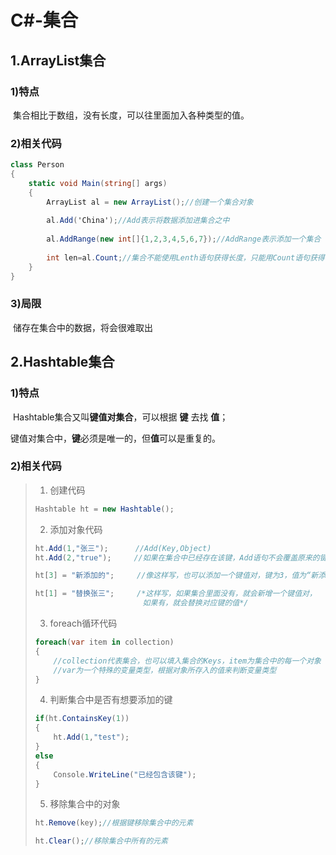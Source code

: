 # C#-集合



## 1.ArrayList集合

### 1)特点

​	集合相比于数组，没有长度，可以往里面加入各种类型的值。



### 2)相关代码

~~~c#
class Person
{
    static void Main(string[] args)
    {
        ArrayList al = new ArrayList();//创建一个集合对象
        
        al.Add('China');//Add表示将数据添加进集合之中
        
        al.AddRange(new int[]{1,2,3,4,5,6,7});//AddRange表示添加一个集合
        
        int len=al.Count;//集合不能使用Lenth语句获得长度，只能用Count语句获得存储对象数量
    }
}
~~~



### 3)局限

​	储存在集合中的数据，将会很难取出



## 2.Hashtable集合

### 1)特点

​	Hashtable集合又叫**键值对集合**，可以根据 **键** 去找 **值**；

​	键值对集合中，**键**必须是唯一的，但**值**可以是重复的。



### 2)相关代码

>1. 创建代码
>
>   ~~~c#
>   Hashtable ht = new Hashtable();
>   ~~~
>
> 
>
>2. 添加对象代码
>
>   ~~~c#
>   ht.Add(1,"张三");		 //Add(Key,Object)
>   ht.Add(2,"true");	  //如果在集合中已经存在该键，Add语句不会覆盖原来的键值对
>   
>   ht[3] = "新添加的";		//像这样写，也可以添加一个键值对，键为3，值为“新添加的”
>   
>   ht[1] = "替换张三";		/*这样写，如果集合里面没有，就会新增一个键值对，
>   						如果有，就会替换对应键的值*/
>   ~~~
>
>    
>
>3. foreach循环代码
>
>   ~~~c#
>   foreach(var item in collection)
>   {
>       //collection代表集合，也可以填入集合的Keys，item为集合中的每一个对象
>       //var为一个特殊的变量类型，根据对象所存入的值来判断变量类型
>   }
>   ~~~
>
>    
>
>4. 判断集合中是否有想要添加的键
>
>   ~~~c#
>   if(ht.ContainsKey(1))
>   {
>       ht.Add(1,"test");
>   }
>   else
>   {
>       Console.WriteLine("已经包含该键");
>   }
>   ~~~
>
>    
>
>5. 移除集合中的对象
>
>   ~~~c#
>   ht.Remove(key);//根据键移除集合中的元素
>   
>   ht.Clear();//移除集合中所有的元素
>   ~~~







